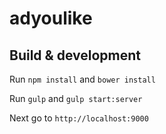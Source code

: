# adyoulike


## Build & development
Run `npm install` and  `bower install` 

Run `gulp` and  `gulp start:server` 

Next go to `http://localhost:9000`




